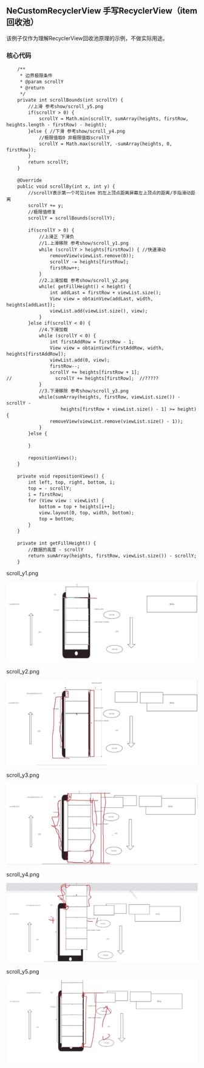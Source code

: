 ## NeCustomRecyclerView 手写RecyclerView（item回收池）
该例子仅作为理解RecyclerView回收池原理的示例，不做实际用途。
### 核心代码
```android
    /**
     * 边界极限条件
     * @param scrollY
     * @return
     */
    private int scrollBounds(int scrollY) {
        //上滑 参考show/scroll_y5.png
        if(scrollY > 0) {
            scrollY = Math.min(scrollY, sumArray(heights, firstRow, heights.length - firstRow) - height);
        }else { //下滑 参考show/scroll_y4.png
            //极限值取0 非极限值取scrollY
            scrollY = Math.max(scrollY, -sumArray(heights, 0, firstRow));
        }
        return scrollY;
    }

    @Override
    public void scrollBy(int x, int y) {
        //scrollY表示第一个可见item 的左上顶点距离屏幕左上顶点的距离/手指滑动距离
        scrollY += y;
        //极限值修复
        scrollY = scrollBounds(scrollY);

        if(scrollY > 0) {
            //上滑正 下滑负
            //1.上滑移除 参考show/scroll_y1.png
            while (scrollY > heights[firstRow]) { //快速滑动
                removeView(viewList.remove(0));
                scrollY -= heights[firstRow];
                firstRow++;
            }
            //2.上滑加载 参考show/scroll_y2.png
            while( getFillHeight() < height) {
                int addLast = firstRow + viewList.size();
                View view = obtainView(addLast, width, heights[addLast]);
                viewList.add(viewList.size(), view);
            }
        }else if(scrollY < 0) {
            //4.下滑加载
            while (scrollY < 0) {
                int firstAddRow = firstRow - 1;
                View view = obtainView(firstAddRow, width, heights[firstAddRow]);
                viewList.add(0, view);
                firstRow--;
                scrollY += heights[firstRow + 1];
//                scrollY += heights[firstRow];  //?????
            }
            //3.下滑移除 参考show/scroll_y3.png
            while(sumArray(heights, firstRow, viewList.size()) - scrollY -
                    heights[firstRow + viewList.size() - 1] >= height) {
                removeView(viewList.remove(viewList.size() - 1));
            }
        }else {

        }

        repositionViews();
    }

    private void repositionViews() {
        int left, top, right, bottom, i;
        top = - scrollY;
        i = firstRow;
        for (View view : viewList) {
            bottom = top + heights[i++];
            view.layout(0, top, width, bottom);
            top = bottom;
        }
    }

    private int getFillHeight() {
        //数据的高度 - scrollY
        return sumArray(heights, firstRow, viewList.size()) - scrollY;
    }
```
scroll_y1.png  

![image](https://github.com/tianyalu/NeCustomRecyclerView/blob/master/show/scroll_y1.png)  

scroll_y2.png  
 
![image](https://github.com/tianyalu/NeCustomRecyclerView/blob/master/show/scroll_y2.png)  

scroll_y3.png   

![image](https://github.com/tianyalu/NeCustomRecyclerView/blob/master/show/scroll_y3.png)  

scroll_y4.png   

![image](https://github.com/tianyalu/NeCustomRecyclerView/blob/master/show/scroll_y4.png)  

scroll_y5.png   

![image](https://github.com/tianyalu/NeCustomRecyclerView/blob/master/show/scroll_y5.png)  

